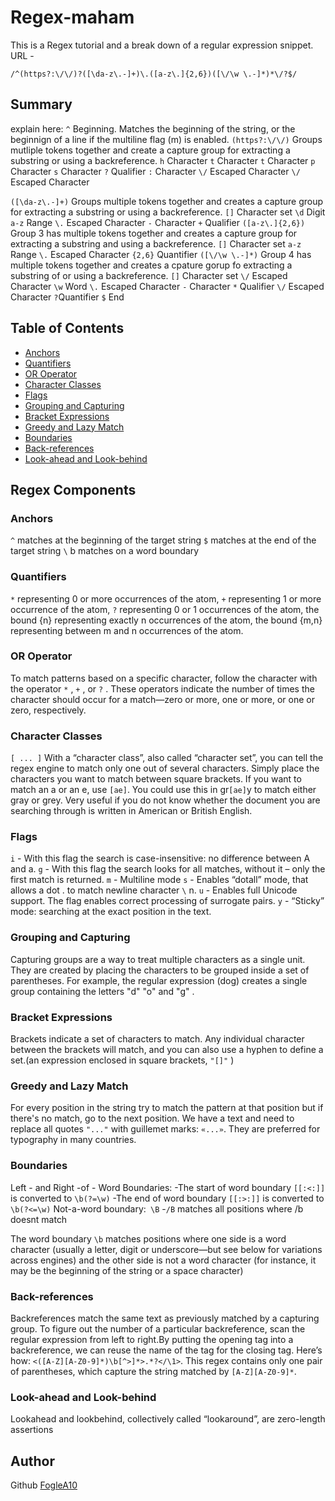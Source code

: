 # Regex-maham

This is a Regex tutorial and a break down of a regular expression snippet. URL - 
```
/^(https?:\/\/)?([\da-z\.-]+)\.([a-z\.]{2,6})([\/\w \.-]*)*\/?$/

```



## Summary

explain here:
`^` Beginning. Matches the beginning of the string, or the beginnign of a line if the multiline flag (m) is enabled.
`(https?:\/\/)` Groups mutliple tokens together and create a capture group for extracting a substring or using a backreference.
`h` Character
`t` Character
`t` Character
`p` Character
`s` Character
`?` Qualifier
`:` Character
`\/` Escaped Character
`\/` Escaped Character

`([\da-z\.-]+)` Groups multiple tokens together and creates a capture group for extracting a substring or using a backreference.
`[]` Character set
`\d` Digit
`a-z` Range
`\.` Escaped Character
`-` Character
`+` Qualifier
`([a-z\.]{2,6})` Group 3 has multiple tokens together and creates a capture group for extracting a substring and using a backreference. 
`[]` Character set
`a-z` Range
`\.` Escaped Character
`{2,6}` Quantifier
`([\/\w \.-]*)` Group 4 has multiple tokens together and creates a cpature gorup fo extracting a substring of or using a backreference.
`[]` Character set 
`\/` Escaped Character
`\w` Word
`\.` Escaped Character
`-` Character 
`*` Qualifier
`\/` Escaped Character
`?`Quantifier
`$` End





## Table of Contents

- [Anchors](#anchors)
- [Quantifiers](#quantifiers)
- [OR Operator](#or-operator)
- [Character Classes](#character-classes)
- [Flags](#flags)
- [Grouping and Capturing](#grouping-and-capturing)
- [Bracket Expressions](#bracket-expressions)
- [Greedy and Lazy Match](#greedy-and-lazy-match)
- [Boundaries](#boundaries)
- [Back-references](#back-references)
- [Look-ahead and Look-behind](#look-ahead-and-look-behind)

## Regex Components


### Anchors

`^` matches at the beginning of the target string
`$` matches at the end of the target string
`\` b matches on a word boundary

### Quantifiers

 `*`  representing 0 or more occurrences of the atom,
  `+` representing 1 or more occurrence of the atom,
 `?` representing 0 or 1 occurrences of the atom,
the bound {n}   representing exactly n occurrences of the atom,
the bound {m,n}   representing between m and n occurrences of the atom.





### OR Operator
To match patterns based on a specific character, follow the character with the operator `*` , `+` , or `?` . These operators indicate the number of times the character should occur for a match—zero or more, one or more, or one or zero, respectively. 

### Character Classes

`[ ... ]` 
With a “character class”, also called “character set”, you can tell the regex engine to match only one out of several characters.
Simply place the characters you want to match between square brackets. If you want to match an a or an e, use `[ae]`. You could use this in gr`[ae]`y to match either gray or grey. Very useful if you do not know whether the document you are searching through is written in American or British English.


### Flags

`i` - With this flag the search is case-insensitive: no difference between A and a.
`g` - With this flag the search looks for all matches, without it – only the first match is returned.
`m` - Multiline mode
`s` - Enables “dotall” mode, that allows a dot . to match newline character `\` n.
`u` - Enables full Unicode support. The flag enables correct processing of surrogate pairs.
`y` - “Sticky” mode: searching at the exact position in the text.


### Grouping and Capturing

Capturing groups are a way to treat multiple characters as a single unit. They are created by placing the characters to be grouped inside a set of parentheses.  For example, the regular expression (dog) creates a single group containing the letters "d" "o" and "g" .

### Bracket Expressions

Brackets indicate a set of characters to match. Any individual character between the brackets will match, and you can also use a hyphen to define a set.(an expression enclosed in square brackets, `"[]"` )

### Greedy and Lazy Match

For every position in the string try to match the pattern at that position but if there's no match, go to the next position. 
We have a text and need to replace all quotes `"..."` with guillemet marks: `«...»`. They are preferred for typography in many countries.





### Boundaries

Left - and Right -of - Word Boundaries: -The start of word boundary `[[:<:]]` is converted to `\b(?=\w)`
-The end of word boundary `[[:>:]]` is converted to `\b(?<=\w)`
Not-a-word boundary:` \B`
-`/B` matches all positions where /b doesnt match

The word boundary `\b` matches positions where one side is a word character (usually a letter, digit or underscore—but see below for variations across engines) and the other side is not a word character (for instance, it may be the beginning of the string or a space character)


### Back-references

Backreferences match the same text as previously matched by a capturing group.
To figure out the number of a particular backreference, scan the regular expression from left to right.By putting the opening tag into a backreference, we can reuse the name of the tag for the closing tag. Here’s how: `<([A-Z][A-Z0-9]*)\b[^>]*>.*?</\1>`. This regex contains only one pair of parentheses, which capture the string matched by `[A-Z][A-Z0-9]*`.

### Look-ahead and Look-behind

Lookahead and lookbehind, collectively called “lookaround”, are zero-length assertions 

## Author
Github [FogleA10](https://github.com/FogleA10)



